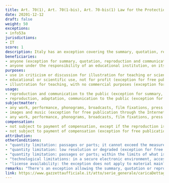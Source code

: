```yaml
---
title: Art. 70(1), Art. 70(1-bis), Art. 70-bis(1) Law for the Protection of Copyright and Neighboring Rights
date: 20201-12-12
draft: false
weight: 50
exceptions:
- info53a
jurisdictions:
- IT
score: 1 
description: Italy has an exception covering the summary, quotation, reproduction, translation, adaptation and communication to the public of protected materials by digital means that take place under the responsibility of an educational institution on its premises or in other location or in a secure electronic environment (Art. 70-bis(1)). This exception is not subject to compensation, but the use of certain materials is subject to license availability. There's also an exception covering the summary, quotation, reproduction and communication to the public of protected materials for use in criticism and discussion for illustration for teaching or scientific research purposes, which is open to any user and it is not subject to compensation (unless the reproduction is made in anthologies for school use) (Art. 70(1)). Finally, there is an exception allowing the free publication of low resolution or degraded images and music through the Internet, which is open to any user and it is not subject to compensation (Art. 70(1-bis)). These exceptions apply also to performances, phonograms, film fixations and broadcasts (Art. 71-decies).
beneficiaries:
- anyone (exception for summary, quotation, reproduction and communication to the public and exception for free publication through the Internet)
- anyone under the responsibility of an educational institution, on its premises or in other location or in a secure electronic environment, accessible only to teaching staff of that institution and pupils or enrolled students to the course of study in which the works or other materials are used (exception for summary, quotation, reproduction, translation, adaptation and communication to the public by digital means)
purposes: 
- use in criticism or discussion for illustration for teaching or scientific research purposes, with non-commercial purposes (exception for summary, quotation, reproduction and communication to the public)
- educational or scientific use, not for profit (exception for free publication through the Internet)
- illustration for teaching, with no commercial purposes (exception for summary, quotation, reproduction, translation, adaptation and communication to the public by digital means)
usage:
- reproduction and communication to the public (exception for summary, quotation, reproduction and communication to the public)
- reproduction, adaptation, communication to the public (exception for summary, quotation, reproduction, translation, adaptation and communication to the public by digital means)
subjectmatter:
- any work, performance, phonograms, broadcasts, film fixations, press publications (exception for summary, quotation, reproduction and communication to the public)
- images and music (exception for free publication through the Internet)
- any work, performance, phonograms, broadcasts, film fixations, press publications  exception for summary, quotation, reproduction, translation, adaptation and communication to the public by digital means)
compensation:
- not subject to payment of compensation, except if the reproduction is made in anthologies for school use, in which case a fair remuneration is due (exception for summary, quotation, reproduction and communication to the public)
- not subject to payment of compensation (exception for free publication through the Internet and exception for summary, quotation, reproduction, translation, adaptation and communication to the public by digital means)
attribution: 
otherConditions: 
- "quantity limitation: passages or parts; it cannot exceed the measure determined by the regulation (exception for summary, quotation, reproduction and communication to the public)"
- "quantity limitation: low resolution or degraded (exception for free publication through the Internet)"
- "quantity limitation: passages or parts; within the limits of what is justified (exception for summary, quotation, reproduction, translation, adaptation and communication to the public by digital means)"
- "technological limitations: in a secure electronic environment, accessible only to teaching staff of that institution and pupils or enrolled students to the course of study in which the works or other materials are used (exception for summary, quotation, reproduction, translation, adaptation and communication to the public by digital means)"
- "license availability: the exception does not apply to material mainly intended for the education market and sheet music and to musical scores when appropriate voluntary licenses that authorize the uses specified therein are available on the market and when these licenses meet the needs and specificities of the institutes of education and are easily known and accessible by them (exception for summary, quotation, reproduction, translation, adaptation and communication to the public by digital means)"
remarks: "There's an exception allowing the summary, quotation or reproduction of passages or parts of a work and their communication to the public for use in criticism or discussion, within the limits justified by these purposes and provided that they do not constitute competition for economic use. This exception further states that if the use is carried out for teaching or scientific research purposes, the use must also take place for illustrative and non-commercial purposes. Furthermore, if the reproduction is made in anthologies for school use, it cannot exceed the measure determined by the regulation, which also establishes the method for determining fair remuneration.<br /><br />There's an exception allowing the free publication through the internet, free of charge, of low resolution or degraded images and music, for educational or scientific use and only if such use is not for profit. The limits of the didactic or scientific use referred to in this paragraph are defined by decree of the Minister for Cultural Heritage and Activities. <br /><br />There's an exception, which implements art. 5 DSM Directive, allowing the summary, quotation, reproduction, translation and adaptation of passages or parts of works and other materials and their communication to the public by digital means, exclusively for purposes of illustration for teaching, within the limits of what is justified from the non-commercial purpose pursued, provided that is under the responsibility of an educational institution, on its premises or in other location or in a secure electronic environment, accessible only to teaching staff of that institution and pupils or enrolled students to the course of study in which the works or other materials are used. This exception does not apply to material mainly intended for the education market and sheet music and to musical scores when appropriate voluntary licenses that authorize the uses specified therein are available on the market and when these licenses meet the needs and specificities of the institutes of education and are easily known and accessible by them. There's a cross-border provision stating that the uses made under this exception that take place in Italy by an educational institution that is based in another Member State are understood to be carried out exclusively in that Member State. <br /><br />There's a provision stating that the exceptions that are applicable to copyright apply also to performances, phonograms, film fixations and broadcasts."
link: https://www.gazzettaufficiale.it/atto/serie_generale/caricaDettaglioAtto/originario?atto.dataPubblicazioneGazzetta=2021-11-27&atto.codiceRedazionale=21G00192&elenco30giorni=true
---
```

